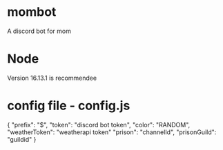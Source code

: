 # mombot

A discord bot for mom

# Node

Version 16.13.1 is recommendee

# config file - config.js

{
"prefix": "$",
"token": "discord bot token",
"color": "RANDOM",
"weatherToken": "weatherapi token"
"prison": "channelId",
"prisonGuild": "guildid"
}
